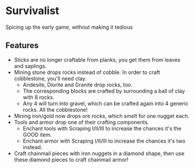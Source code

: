 # Survivalist
Spicing up the early game, without making it tedious

## Features

* Sticks are no longer craftable from planks, you get them from leaves and saplings.
* Mining stone drops rocks instead of cobble. In order to craft cobblestone, you'll need clay.
  * Andesite, Diorite and Granite drop rocks, too.
  * The corresponding blocks are crafted by surrounding a ball of clay with 8 rocks.
  * Any 4 will turn into gravel, which can be crafted again into 4 generic rocks. All the cobblestone!
* Mining iron/gold now drops ore rocks, which smelt for one nugget each.
* Tools and armor drop one of their crafting components.
  * Enchant tools with Scraping I/II/III to increase the chances it's the GOOD item.
  * Enchant armor with Scraping I/II/III to increase the chances it's two instead.
* Craft chainmail pieces with iron nuggets in a diamond shape, then use these diamond pieces to craft chainmail armor!

